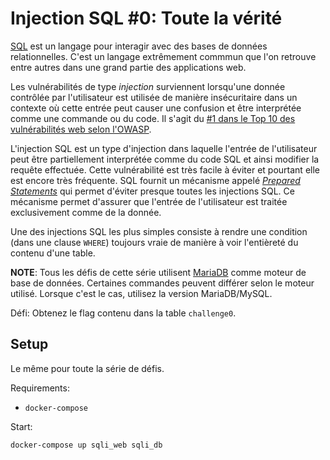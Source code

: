 # Injection SQL #0: Toute la vérité

[SQL](https://en.wikipedia.org/wiki/SQL) est un langage pour interagir avec des bases de données relationnelles. C'est un langage extrêmement commmun que l'on retrouve entre autres dans une grand partie des applications web.

Les vulnérabilités de type *injection* surviennent lorsqu'une donnée contrôlée par l'utilisateur est utilisée de manière insécuritaire dans un contexte où cette entrée peut causer une confusion et être interprétée comme une commande ou du code. Il s'agit du [#1 dans le Top 10 des vulnérabilités web selon l'OWASP](https://owasp.org/www-project-top-ten/OWASP_Top_Ten_2017/Top_10-2017_A1-Injection).

L'injection SQL est un type d'injection dans laquelle l'entrée de l'utilisateur peut être partiellement interprétée comme du code SQL et ainsi modifier la requête effectuée. Cette vulnérabilité est très facile à éviter et pourtant elle est encore très fréquente. SQL fournit un mécanisme appelé [*Prepared Statements*](https://en.wikipedia.org/wiki/Prepared_statement) qui permet d'éviter presque toutes les injections SQL. Ce mécanisme permet d'assurer que l'entrée de l'utilisateur est traitée exclusivement comme de la donnée.

Une des injections SQL les plus simples consiste à rendre une condition (dans une clause `WHERE`) toujours vraie de manière à voir l'entièreté du contenu d'une table.

**NOTE**: Tous les défis de cette série utilisent [MariaDB](https://mariadb.com/kb/en/training-tutorials/) comme moteur de base de données. Certaines commandes peuvent différer selon le moteur utilisé. Lorsque c'est le cas, utilisez la version MariaDB/MySQL.

Défi: Obtenez le flag contenu dans la table `challenge0`.


## Setup

Le même pour toute la série de défis.

Requirements:
- `docker-compose`

Start:

```
docker-compose up sqli_web sqli_db
```
